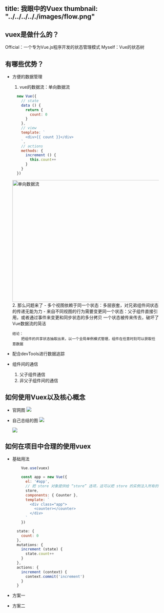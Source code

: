 title: 我眼中的Vuex
thumbnail: "../../../.././images/flow.png"
---

## vuex是做什么的？
Official：一个专为Vue.js程序开发的状态管理模式
Myself：Vue的状态树

## 有哪些优势？
- 方便的数据管理
  1. vue的数据流：单向数据流
    ```JavaScript
      new Vue({
        // state
        data () {
          return {
            count: 0
          }
        },
        // view
        template: `
          <div>{{ count }}</div>
        `,
        // actions
        methods: {
          increment () {
            this.count++
          }
        }
      })  

    ```
    <img src="../../../.././images/flow.png" alt="单向数据流" style="height: 400px;width: 700px;">
    2. 那么问题来了
      - 多个视图依赖于同一个状态：多层嵌套，对兄弟组件间状态的传递无能为力
      - 来自不同视图的行为需要变更同一个状态：父子组件直接引用，或者通过事件来变更和同步状态的多分拷贝
      一个状态被传来传去，破坏了Vue数据流的简洁

      结论：
          把组件的共享状态抽取出来，以一个全局单例模式管理，组件在任意时刻可以获取任意数据

- 配合devTools进行数据追踪
- 组件间的通信
  1. 父子组件通信
  2. 非父子组件间的通信

## 如何使用Vuex以及核心概念
- 官网图
  <img src="../../../../../images/vuex-offical.png">

- 自己总结的图
  <img src="../../../../../images/vuex.png">

  <img src="../../../../../images/vuex-new.png">


## 如何在项目中合理的使用vuex
- 基础用法
  ```JavaScript
      Vue.use(vuex)

      const app = new Vue({
        el: '#app',
        // 把 store 对象提供给 “store” 选项，这可以把 store 的实例注入所有的子组件
        store,
        components: { Counter },
        template: `
          <div class="app">
            <counter></counter>
          </div>
        `
      })
  ```

  ```JavaScript
    state: {
      count: 0
    },
    mutations: {
      increment (state) {
        state.count++
      }
    },
    actions: {
      increment (context) {
        context.commit('increment')
      }
    }
  
  ```
- 方案一
- 方案二

